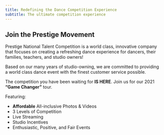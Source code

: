 ```yaml
---
title: Redefining the Dance Competition Experience
subtitle: The ultimate competition experience
---
```

## Join the Prestige Movement

Prestige National Talent Competition is a world class, innovative company that focuses on creating a refreshing dance experience for dancers, their families, teachers, and studio owners! 

Based on our many years of studio-owning, we are committed to providing a world class dance event with the finest customer service possible. 

The competition you have been waiting for **IS HERE**. Join us for our 2021 **“Game Changer”** tour. 


Featuring: 
* **Affordable** All-inclusive Photos & Videos
* 3 Levels of Competition
* Live Streaming 
* Studio Incentives
* Enthusiastic, Positive, and Fair Events
